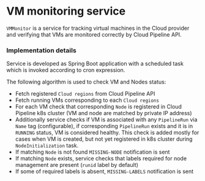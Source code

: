 # VM monitoring service

`VMMonitor` is a service for tracking virtual machines in the Cloud provider and verifying that VMs are monitored correctly by Cloud Pipeline API.

### Implementation details 
Service is developed as Spring Boot application with a scheduled task which is invoked according to cron expression. 

The following algorithm is used to check VM and Nodes status:
-  Fetch registered `Cloud regions` from Cloud Pipeline API
-  Fetch running VMs corresponding to each `Cloud regions`
-  For each VM check that corresponding `Node` is registered in Cloud Pipeline k8s cluster (VM and node are matched by private IP address)
-  Additionally service checks if VM is associated with any `PipelineRun` via `Name` tag (configurable), if corresponding `PipelineRun` exists and it is in `RUNNING` status, VM is considered healthy. This check is added mostly for cases when VM is created, but not yet registered in k8s cluster during `NodeInitialization` task.
-  If matching `Node` is not found `MISSING-NODE` notification is sent
-  If matching `Node` exists, service checks that labels required for node management are present (`runid` label by default)
-  If some of required labels is absent, `MISSING-LABELS` notification is sent
